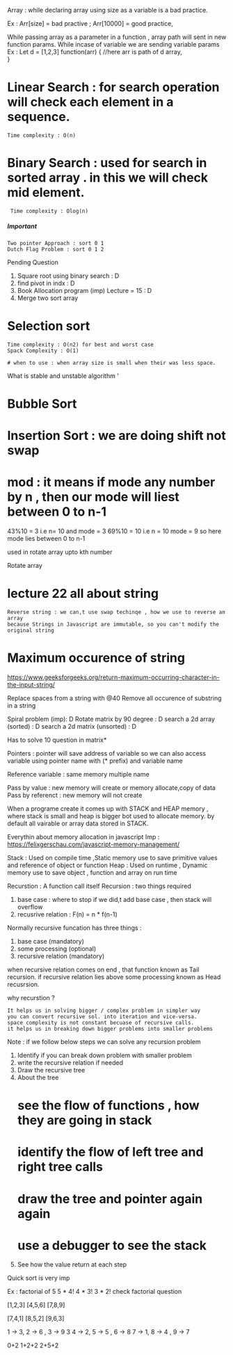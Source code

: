 
Array :  while declaring array using size as a variable is a bad practice. 

Ex : Arr[size] = bad practive ;  Arr[10000] = good practice,


While passing array as a parameter in a function , array path will sent in new function params.
While incase of variable we are sending variable params
Ex : 
Let d = [1,2,3] 
function(arr) { //here arr is path of d array,  
}

# Linear Search : for search operation will check each element in a sequence.
    Time complexity : O(n)
    
# Binary Search : used for search in sorted array . in this we will check mid element.
     Time complexity : Olog(n)

##### Important ######
    Two pointer Approach : sort 0 1
    Dutch Flag Problem : sort 0 1 2

Pending Question 
1) Square root using binary search : D
2) find pivot in indx : D
3) Book Allocation program (imp) Lecture = 15 : D
4) Merge two sort array 

# Selection sort 
    Time complexity : O(n2) for best and worst case
    Spack Complexity : O(1)

    # when to use : when array size is small when their was less space.

What is stable and unstable algorithm    '

# Bubble Sort 

# Insertion Sort : we are doing shift not swap 
    
# mod : it means if mode any number by n , then our mode will liest between 0 to n-1
43%10 = 3 i.e n= 10 and mode = 3
69%10 = 10 i.e n = 10 mode = 9 
so here mode lies between 0 to n-1

used in rotate array upto kth number

Rotate array

# lecture 22 all about string
    Reverse string : we can,t use swap techinqe , how we use to reverse an array
    because Strings in Javascript are immutable, so you can't modify the original string

# Maximum occurence of string

https://www.geeksforgeeks.org/return-maximum-occurring-character-in-the-input-string/    

Replace spaces from a string with @40
Remove all occurence of substring in a string

Spiral problem (imp): D
Rotate matrix by 90 degree : D
search a 2d array (sorted) : D
search a 2d matrix (unsorted) : D

Has to solve 10 question in matrix*

Pointers : pointer will save address of variable
so we can also access variable using pointer name with (* prefix) and variable name

Reference variable : same memory multiple name

Pass by value : new memory will create or memory allocate,copy of data
Pass by referenct : new memory will not create

When a programe create it comes up with STACK and HEAP memory , where stack is small and heap is bigger
bot used to allocate memory. by default all vairable or array data stored in STACK.

Everythin about memory allocation in javascript
Imp : https://felixgerschau.com/javascript-memory-management/

Stack : Used on compile time ,Static memory use to save primitive values and reference of object or function
Heap :  Used on runtime , Dynamic memory use to save object , function and array on run time

Recurstion : A function call itself
Recursion : two things required 
1) base case : where to stop 
if we did,t add base case , then stack will overflow 
2) recusrive relation : F(n) = n * f(n-1)

Normally recursive funcation has three things : 
1) base case (mandatory)
2) some processing (optional)
3) recursive relation (mandatory)

when recursive relation comes on end , that function known as Tail recursion.
if recursive relation lies above some processing known as Head recusrsion.

why recurstion ? 

    It helps us in solving bigger / complex problem in simpler way
    you can convert recursive sol. into iteration and vice-versa.
    space complexity is not constant becuase of recursive calls.
    it helps us in breaking down bigger problems into smaller problems


Note : if we follow below steps we can solve any recursion problem
1) Identify if you can break down problem with smaller problem
2) write the recursive relation if needed
3) Draw the recursive tree 
4) About the tree
    # see the flow of functions , how they are going in stack
    # identify the flow of left tree and right tree calls
    # draw the tree and pointer again again
    # use a debugger to see the stack
5) See how the value return at each step

Quick sort is very imp 


Ex : factorial of 5 
    5 * 4!
    4 * 3!
    3 * 2!
check factorial question


[1,2,3]
[4,5,6]
[7,8,9]

[7,4,1]
[8,5,2]
[9,6,3]



1 -> 3, 2 -> 6 , 3 -> 9   3
4 -> 2, 5 -> 5 , 6 -> 8
7 -> 1, 8 -> 4 , 9 -> 7 


0+2 1+2+2 2+5+2

